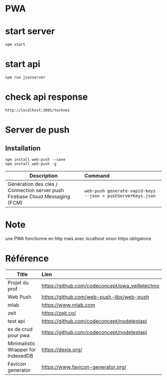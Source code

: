 # PWA

# start server

```
npm start
```

# start api

```
npm run jsonserver
```

# check api response

```
http://localhost:3001/technos
```

# Server de push

## Installation
```
npm install web-push --save
npm install web-push -g
```

| Description        | Command           |
| ------------- |:-------------|
| Génération des clés / Connection server push Firebase Cloud Messaging  (FCM)     |  ```web-push generate-vapid-keys --json > pushServerKeys.json``` |

# Note

une PWA fonctionne en http mais avec localhost sinon https obligatoire

# Référence

| Title        | Lien           |
| ------------- |:-------------|
| Projet du prof      | https://github.com/codeconcept/pwa_veilletechno |
| Web Push      | https://github.com/web-push-libs/web-push |
| mlab | https://www.mlab.com |
| zeit | https://zeit.co/ |
| test api | https://github.com/codeconcept/nodetestapi |
| ex de crud pour pwa | https://github.com/codeconcept/nodetestapi |
| Minimalistic Wrapper for IndexedDB | https://dexie.org/ | 
| Favicon generator | https://www.favicon-generator.org/ | 

